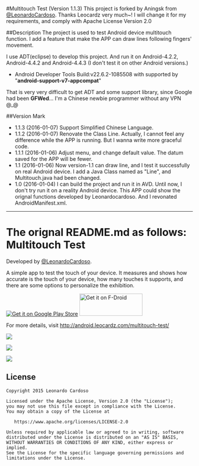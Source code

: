 #Multitouch Test (Version 1.1.3) 
This project is forked by Aningsk from <a href='https://github.com/LeonardoCardoso' target='_blank'>@LeonardoCardoso</a>. 
Thanks Leocardz very much~!
I will change it for my requirements, and comply with Apache License Version 2.0

##Description
The project is used to test Android device multitouch function. 
I add a feature that make the APP can draw lines following fingers' movement.

I use ADT(eclipse) to develop this project. 
And run it on Android-4.2.2, Android-4.4.2 and Android-4.4.3 (I don't test it on other Android versions.)

* Android Developer Tools 
    Build:v22.6.2-1085508
    with supported by "**android-support-v7-appcompat**"

That is very very difficult to get ADT and some support library, since Google had been **GFWed**... 
I'm a Chinese newbie programmer without any VPN @\_@

##Version Mark 
* 1.1.3 (2016-01-07)
    Support Simplified Chinese Language.
* 1.1.2 (2016-01-07)
    Renovate the Class Line.
    Actually, I cannot feel any difference while the APP is running.
    But I wanna write more graceful code.
* 1.1.1 (2016-01-06)
    Adjust menu, and change default value.
    The datum saved for the APP will be fewer.
* 1.1 (2016-01-06)
    Now version-1.1 can draw line, and I test it successfully on real Android device.
    I add a Java Class named as "Line", and Multitouch.java had been changed.
* 1.0 (2016-01-04)
    I can build the project and run it in AVD.
    Until now, I don't try run it on a reality Android device.
    This APP could show the orignal functions developed by Leonardocardoso.
    And I revonated AndroidManifest.xml.

***
The orignal README.md as follows:
Multitouch Test
=====================

Developed by <a href='https://github.com/LeonardoCardoso' target='_blank'>@LeonardoCardoso</a>. 

A simple app to test the touch of your device. It measures and shows how accurate is the touch of your device, how many touches it supports, and there are some options to personalize the exhibition.

[![Get it on Google Play Store](https://developer.android.com/images/brand/en_generic_rgb_wo_60.png)](https://play.google.com/store/apps/details?id=com.leocardz.multitouch.test)
[<img alt="Get it on F-Droid" src="https://upload.wikimedia.org/wikipedia/commons/0/0d/Get_it_on_F-Droid.svg" width="170" height="60" />](https://f-droid.org/repository/browse/?fdid=com.leocardz.multitouch.test)

For more details, visit http://android.leocardz.com/multitouch-test/


![](https://dl.dropboxusercontent.com/s/ezjd9t8kso35ok5/first.jpg)

![](https://dl.dropboxusercontent.com/s/6g8cmtl2wdkhaxh/second.jpg)

![](https://dl.dropboxusercontent.com/s/w1et0wbd5ap9j1g/third.jpg)


## License

    Copyright 2015 Leonardo Cardoso

    Licensed under the Apache License, Version 2.0 (the "License");
    you may not use this file except in compliance with the License.
    You may obtain a copy of the License at

       https://www.apache.org/licenses/LICENSE-2.0

    Unless required by applicable law or agreed to in writing, software
    distributed under the License is distributed on an "AS IS" BASIS,
    WITHOUT WARRANTIES OR CONDITIONS OF ANY KIND, either express or implied.
    See the License for the specific language governing permissions and
    limitations under the License.
